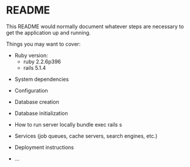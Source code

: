 # README

This README would normally document whatever steps are necessary to get the
application up and running.

Things you may want to cover:

* Ruby version:
  * ruby 2.2.6p396
  * rails 5.1.4

- System dependencies

- Configuration

- Database creation

- Database initialization

- How to run server locally
  bundle exec rails s

- Services (job queues, cache servers, search engines, etc.)

- Deployment instructions

- ...
